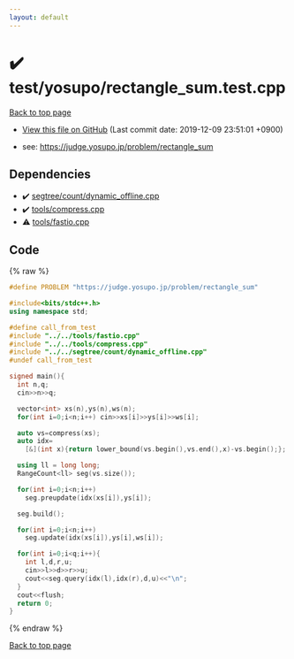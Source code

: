 ```yaml
---
layout: default
---
```


<!-- mathjax config similar to math.stackexchange -->
<script type="text/javascript" async
  src="https://cdnjs.cloudflare.com/ajax/libs/mathjax/2.7.5/MathJax.js?config=TeX-MML-AM_CHTML">
</script>
<script type="text/x-mathjax-config">
  MathJax.Hub.Config({
    TeX: { equationNumbers: { autoNumber: "AMS" }},
    tex2jax: {
      inlineMath: [ ['$','$'] ],
      processEscapes: true
    },
    "HTML-CSS": { matchFontHeight: false },
    displayAlign: "left",
    displayIndent: "2em"
  });
</script>

<script type="text/javascript" src="https://cdnjs.cloudflare.com/ajax/libs/jquery/3.4.1/jquery.min.js"></script>
<script src="https://cdn.jsdelivr.net/npm/jquery-balloon-js@1.1.2/jquery.balloon.min.js" integrity="sha256-ZEYs9VrgAeNuPvs15E39OsyOJaIkXEEt10fzxJ20+2I=" crossorigin="anonymous"></script>
<script type="text/javascript" src="../../../assets/js/copy-button.js"></script>
<link rel="stylesheet" href="../../../assets/css/copy-button.css" />


# :heavy_check_mark: test/yosupo/rectangle_sum.test.cpp
<a href="../../../index.html">Back to top page</a>

* <a href="{{ site.github.repository_url }}/blob/master/test/yosupo/rectangle_sum.test.cpp">View this file on GitHub</a> (Last commit date: 2019-12-09 23:51:01 +0900)


* see: <a href="https://judge.yosupo.jp/problem/rectangle_sum">https://judge.yosupo.jp/problem/rectangle_sum</a>


## Dependencies
* :heavy_check_mark: <a href="../../../library/segtree/count/dynamic_offline.cpp.html">segtree/count/dynamic_offline.cpp</a>
* :heavy_check_mark: <a href="../../../library/tools/compress.cpp.html">tools/compress.cpp</a>
* :warning: <a href="../../../library/tools/fastio.cpp.html">tools/fastio.cpp</a>


## Code
{% raw %}
```cpp
#define PROBLEM "https://judge.yosupo.jp/problem/rectangle_sum"

#include<bits/stdc++.h>
using namespace std;

#define call_from_test
#include "../../tools/fastio.cpp"
#include "../../tools/compress.cpp"
#include "../../segtree/count/dynamic_offline.cpp"
#undef call_from_test

signed main(){
  int n,q;
  cin>>n>>q;

  vector<int> xs(n),ys(n),ws(n);
  for(int i=0;i<n;i++) cin>>xs[i]>>ys[i]>>ws[i];

  auto vs=compress(xs);
  auto idx=
    [&](int x){return lower_bound(vs.begin(),vs.end(),x)-vs.begin();};

  using ll = long long;
  RangeCount<ll> seg(vs.size());

  for(int i=0;i<n;i++)
    seg.preupdate(idx(xs[i]),ys[i]);

  seg.build();

  for(int i=0;i<n;i++)
    seg.update(idx(xs[i]),ys[i],ws[i]);

  for(int i=0;i<q;i++){
    int l,d,r,u;
    cin>>l>>d>>r>>u;
    cout<<seg.query(idx(l),idx(r),d,u)<<"\n";
  }
  cout<<flush;
  return 0;
}

```
{% endraw %}

<a href="../../../index.html">Back to top page</a>

